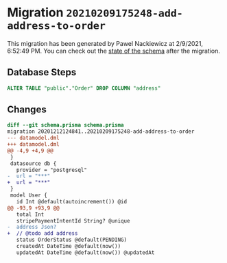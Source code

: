 # Migration `20210209175248-add-address-to-order`

This migration has been generated by Pawel Nackiewicz at 2/9/2021, 6:52:49 PM.
You can check out the [state of the schema](./schema.prisma) after the migration.

## Database Steps

```sql
ALTER TABLE "public"."Order" DROP COLUMN "address"
```

## Changes

```diff
diff --git schema.prisma schema.prisma
migration 20201212124841..20210209175248-add-address-to-order
--- datamodel.dml
+++ datamodel.dml
@@ -4,9 +4,9 @@
 }
 datasource db {
   provider = "postgresql"
-  url = "***"
+  url = "***"
 }
 model User {
   id Int @default(autoincrement()) @id
@@ -93,9 +93,9 @@
   total Int
   stripePaymentIntentId String? @unique
-  address Json?
+  // @todo add address
   status OrderStatus @default(PENDING)
   createdAt DateTime @default(now())
   updatedAt DateTime @default(now()) @updatedAt
```


